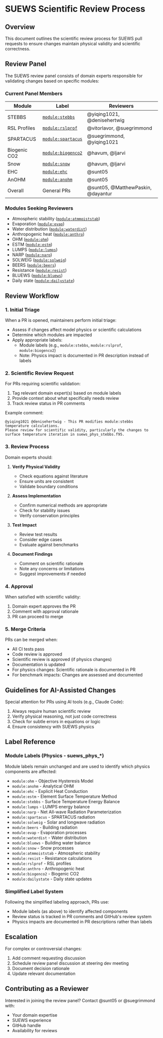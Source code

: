 # SUEWS Scientific Review Process

## Overview

This document outlines the scientific review process for SUEWS pull requests to ensure changes maintain physical validity and scientific correctness.

## Review Panel

The SUEWS review panel consists of domain experts responsible for validating changes based on specific modules:

### Current Panel Members

| Module | Label | Reviewers |
|--------|-------|-----------|
| STEBBS | [`module:stebbs`](https://github.com/UMEP-dev/SUEWS/labels/module%3Astebbs) | @yiqing1021, @denisehertwig |
| RSL Profiles | [`module:rslprof`](https://github.com/UMEP-dev/SUEWS/labels/module%3Arslprof) | @vitorlavor, @suegrimmond |
| SPARTACUS | [`module:spartacus`](https://github.com/UMEP-dev/SUEWS/labels/module%3Aspartacus) | @suegrimmond, @yiqing1021 |
| Biogenic CO2 | [`module:biogenco2`](https://github.com/UMEP-dev/SUEWS/labels/module%3Abiogenco2) | @havum, @ljarvi |
| Snow | [`module:snow`](https://github.com/UMEP-dev/SUEWS/labels/module%3Asnow) | @havum, @ljarvi |
| EHC | [`module:ehc`](https://github.com/UMEP-dev/SUEWS/labels/module%3Aehc) | @sunt05 |
| AnOHM | [`module:anohm`](https://github.com/UMEP-dev/SUEWS/labels/module%3Aanohm) | @sunt05 |
| Overall | General PRs | @sunt05, @MatthewPaskin, @dayantur |

### Modules Seeking Reviewers

- Atmospheric stability ([`module:atmmoiststab`](https://github.com/UMEP-dev/SUEWS/labels/module%3Aatmmoiststab))
- Evaporation ([`module:evap`](https://github.com/UMEP-dev/SUEWS/labels/module%3Aevap))
- Water distribution ([`module:waterdist`](https://github.com/UMEP-dev/SUEWS/labels/module%3Awaterdist))
- Anthropogenic heat ([`module:anthro`](https://github.com/UMEP-dev/SUEWS/labels/module%3Aanthro))
- OHM ([`module:ohm`](https://github.com/UMEP-dev/SUEWS/labels/module%3Aohm))
- ESTM ([`module:estm`](https://github.com/UMEP-dev/SUEWS/labels/module%3Aestm))
- LUMPS ([`module:lumps`](https://github.com/UMEP-dev/SUEWS/labels/module%3Alumps))
- NARP ([`module:narp`](https://github.com/UMEP-dev/SUEWS/labels/module%3Anarp))
- SOLWEIG ([`module:solweig`](https://github.com/UMEP-dev/SUEWS/labels/module%3Asolweig))
- BEERS ([`module:beers`](https://github.com/UMEP-dev/SUEWS/labels/module%3Abeers))
- Resistance ([`module:resist`](https://github.com/UMEP-dev/SUEWS/labels/module%3Aresist))
- BLUEWS ([`module:bluews`](https://github.com/UMEP-dev/SUEWS/labels/module%3Abluews))
- Daily state ([`module:dailystate`](https://github.com/UMEP-dev/SUEWS/labels/module%3Adailystate))

## Review Workflow

### 1. Initial Triage

When a PR is opened, maintainers perform initial triage:
- Assess if changes affect model physics or scientific calculations
- Determine which modules are impacted
- Apply appropriate labels:
  - Module labels (e.g., `module:stebbs`, `module:rslprof`, `module:biogenco2`)
  - Note: Physics impact is documented in PR description instead of labels

### 2. Scientific Review Request

For PRs requiring scientific validation:
1. Tag relevant domain expert(s) based on module labels
2. Provide context about what specifically needs review
3. Track review status in PR comments

Example comment:
```
@yiqing1021 @denisehertwig - This PR modifies module:stebbs temperature calculations. 
Please review for scientific validity, particularly the changes to surface temperature iteration in suews_phys_stebbs.f95.
```

### 3. Review Process

Domain experts should:
1. **Verify Physical Validity**
   - Check equations against literature
   - Ensure units are consistent
   - Validate boundary conditions

2. **Assess Implementation**
   - Confirm numerical methods are appropriate
   - Check for stability issues
   - Verify conservation principles

3. **Test Impact**
   - Review test results
   - Consider edge cases
   - Evaluate against benchmarks

4. **Document Findings**
   - Comment on scientific rationale
   - Note any concerns or limitations
   - Suggest improvements if needed

### 4. Approval

When satisfied with scientific validity:
1. Domain expert approves the PR
2. Comment with approval rationale
3. PR can proceed to merge

### 5. Merge Criteria

PRs can be merged when:
- All CI tests pass
- Code review is approved
- Scientific review is approved (if physics changes)
- Documentation is updated
- For physics changes: Scientific rationale is documented in PR
- For benchmark impacts: Changes are assessed and documented

## Guidelines for AI-Assisted Changes

Special attention for PRs using AI tools (e.g., Claude Code):
1. Always require human scientific review
2. Verify physical reasoning, not just code correctness
3. Check for subtle errors in equations or logic
4. Ensure consistency with SUEWS physics

## Label Reference

### Module Labels (Physics - suews_phys_*)
Module labels remain unchanged and are used to identify which physics components are affected:
- `module:ohm` - Objective Hysteresis Model
- `module:anohm` - Analytical OHM
- `module:ehc` - Explicit Heat Conduction
- `module:estm` - Element Surface Temperature Method
- `module:stebbs` - Surface Temperature Energy Balance
- `module:lumps` - LUMPS energy balance
- `module:narp` - Net All-wave Radiation Parameterization
- `module:spartacus` - SPARTACUS radiation
- `module:solweig` - Solar and longwave radiation
- `module:beers` - Building radiation
- `module:evap` - Evaporation processes
- `module:waterdist` - Water distribution
- `module:bluews` - Building water balance
- `module:snow` - Snow processes
- `module:atmmoiststab` - Atmospheric stability
- `module:resist` - Resistance calculations
- `module:rslprof` - RSL profiles
- `module:anthro` - Anthropogenic heat
- `module:biogenco2` - Biogenic CO2
- `module:dailystate` - Daily state updates

### Simplified Label System
Following the simplified labeling approach, PRs use:
- Module labels (as above) to identify affected components
- Review status is tracked in PR comments and GitHub's review system
- Physics impacts are documented in PR descriptions rather than labels

## Escalation

For complex or controversial changes:
1. Add comment requesting discussion
2. Schedule review panel discussion at steering dev meeting
3. Document decision rationale
4. Update relevant documentation

## Contributing as a Reviewer

Interested in joining the review panel? Contact @sunt05 or @suegrimmond with:
- Your domain expertise
- SUEWS experience
- GitHub handle
- Availability for reviews
